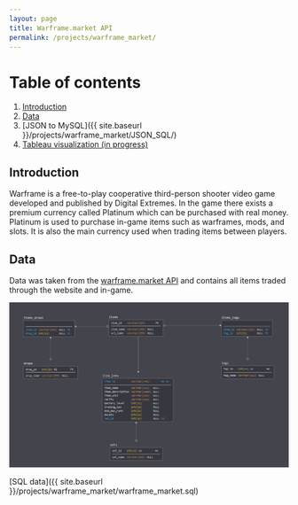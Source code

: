 ```yaml
---
layout: page
title: Warframe.market API
permalink: /projects/warframe_market/
---
```


# Table of contents
1. [Introduction](#introduction)
2. [Data](#data)
3. [JSON to MySQL]({{ site.baseurl }}/projects/warframe_market/JSON_SQL/)
4. [Tableau visualization (in progress)](#tableau)


## Introduction <a name="introduction"></a>

Warframe is a free-to-play cooperative third-person shooter video game developed and published by Digital Extremes. In the game there exists a premium currency called Platinum which can be purchased with real money. Platinum is used to purchase in-game items such as warframes, mods, and slots. It is also the main currency used when trading items between players.

## Data <a name="data"></a>

Data was taken from the [warframe.market API](https://docs.google.com/document/d/1121cjBNN4BeZdMBGil6Qbuqse-sWpEXPpitQH5fb_Fo/edit) and contains all items traded through the website and in-game.

<center><img src="market_schema.PNG"></center>

[SQL data]({{ site.baseurl }}/projects/warframe_market/warframe_market.sql)